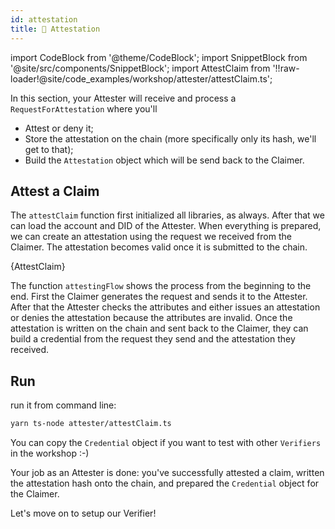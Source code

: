 ```yaml
---
id: attestation
title: 🧾 Attestation
---
```


import CodeBlock from '@theme/CodeBlock';
import SnippetBlock from '@site/src/components/SnippetBlock';
import AttestClaim from '!!raw-loader!@site/code_examples/workshop/attester/attestClaim.ts';

In this section, your <span className="label-role attester">Attester</span> will receive and process a `RequestForAttestation` where you'll

- Attest or deny it;
- Store the attestation on the chain (more specifically only its hash, we'll get to that);
- Build the `Attestation` object which will be send back to the <span className="label-role claimer">Claimer</span>.

## Attest a Claim

The `attestClaim` function first initialized all libraries, as always.
After that we can load the account and DID of the <span className="label-role attester">Attester</span>.
When everything is prepared, we can create an attestation using the request we received from the <span className="label-role claimer">Claimer</span>.
The attestation becomes valid once it is submitted to the chain.

<CodeBlock className="language-js" title="attester/attestClaim.ts">
  {AttestClaim}
</CodeBlock>

The function `attestingFlow` shows the process from the beginning to the end.
First the <span className="label-role claimer">Claimer</span> generates the request and sends it to the <span className="label-role attester">Attester</span>.
After that the <span className="label-role attester">Attester</span> checks the attributes and either issues an attestation or denies the attestation because the attributes are invalid.
Once the attestation is written on the chain and sent back to the <span className="label-role claimer">Claimer</span>, they can build a credential from the request they send and the attestation they received.

## Run

run it from command line:

```bash
yarn ts-node attester/attestClaim.ts
```

You can copy the `Credential` object if you want to test with other `Verifiers` in the workshop :-)

Your job as an <span className="label-role attester">Attester</span> is done: you've successfully attested a claim, written the attestation hash onto the chain, and prepared the `Credential` object for the <span className="label-role claimer">Claimer</span>.

Let's move on to setup our <span className="label-role verifier">Verifier</span>!
